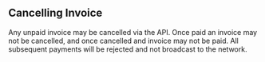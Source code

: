 ## Cancelling Invoice

Any unpaid invoice may be cancelled via the API. Once paid an invoice may not be cancelled, and once cancelled and invoice may not be paid. All subsequent payments will be rejected and not broadcast to the network.